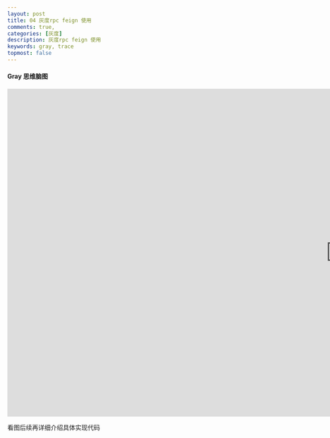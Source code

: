 ```yaml
---
layout: post
title: 04 灰度rpc feign 使用
comments: true,
categories: [灰度]
description: 灰度rpc feign 使用
keywords: gray, trace
topmost: false
---
```



#### Gray 思维脑图
<iframe id="embed_dom" name="embed_dom" frameborder="0" style="display:block;width:1525px; height:745px;" src="https://www.processon.com/embed/624c40ae637689075c5b2b18"></iframe>


看图后续再详细介绍具体实现代码

